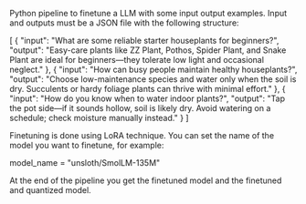 Python pipeline to finetune a LLM with some input output examples.
Input and outputs must be a JSON file with the following structure:

[
  {
    "input": "What are some reliable starter houseplants for beginners?",
    "output": "Easy-care plants like ZZ Plant, Pothos, Spider Plant, and Snake Plant are ideal for beginners—they tolerate low light and occasional neglect." 
  },
  {
    "input": "How can busy people maintain healthy houseplants?",
    "output": "Choose low-maintenance species and water only when the soil is dry. Succulents or hardy foliage plants can thrive with minimal effort." 
  },
  {
    "input": "How do you know when to water indoor plants?",
    "output": "Tap the pot side—if it sounds hollow, soil is likely dry. Avoid watering on a schedule; check moisture manually instead." 
  }
]

Finetuning is done using LoRA technique. You can set the name of the model you want to finetune, for example:

model_name = "unsloth/SmolLM-135M"

At the end of the pipeline you get the finetuned model and the finetuned and quantized model.
